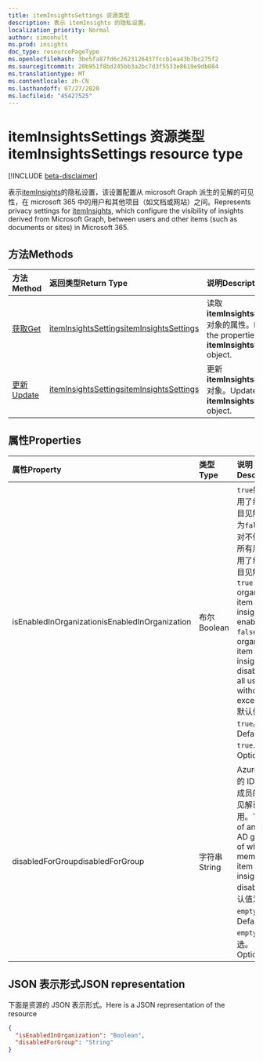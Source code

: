 ```yaml
---
title: itemInsightsSettings 资源类型
description: 表示 itemInsights 的隐私设置。
localization_priority: Normal
author: simonhult
ms.prod: insights
doc_type: resourcePageType
ms.openlocfilehash: 3be5fa87fd6c2623126437fccb1ea43b7bc275f2
ms.sourcegitcommit: 20b951f8bd245bb3a2bc7d3f5533e8619e9db084
ms.translationtype: MT
ms.contentlocale: zh-CN
ms.lasthandoff: 07/27/2020
ms.locfileid: "45427525"
---
```

# <a name="iteminsightssettings-resource-type"></a><span data-ttu-id="22ef0-103">itemInsightsSettings 资源类型</span><span class="sxs-lookup"><span data-stu-id="22ef0-103">itemInsightsSettings resource type</span></span>

[!INCLUDE [beta-disclaimer](../../includes/beta-disclaimer.md)]

<span data-ttu-id="22ef0-104">表示[itemInsights](iteminsights.md)的隐私设置，该设置配置从 microsoft Graph 派生的见解的可见性，在 microsoft 365 中的用户和其他项目（如文档或网站）之间。</span><span class="sxs-lookup"><span data-stu-id="22ef0-104">Represents privacy settings for [itemInsights](iteminsights.md), which configure the visibility of insights derived from Microsoft Graph, between users and other items (such as documents or sites) in Microsoft 365.</span></span>

## <a name="methods"></a><span data-ttu-id="22ef0-105">方法</span><span class="sxs-lookup"><span data-stu-id="22ef0-105">Methods</span></span>

| <span data-ttu-id="22ef0-106">方法</span><span class="sxs-lookup"><span data-stu-id="22ef0-106">Method</span></span>       | <span data-ttu-id="22ef0-107">返回类型</span><span class="sxs-lookup"><span data-stu-id="22ef0-107">Return Type</span></span> | <span data-ttu-id="22ef0-108">说明</span><span class="sxs-lookup"><span data-stu-id="22ef0-108">Description</span></span> |
|:-------------------------------------------------------------|:----------------------------------------------|:-----------------------------------------------------------------|
| [<span data-ttu-id="22ef0-109">获取</span><span class="sxs-lookup"><span data-stu-id="22ef0-109">Get</span></span>](../api/iteminsightssettings-get.md)| [<span data-ttu-id="22ef0-110">itemInsightsSettings</span><span class="sxs-lookup"><span data-stu-id="22ef0-110">itemInsightsSettings</span></span>](iteminsightssettings.md) | <span data-ttu-id="22ef0-111">读取**itemInsightsSettings**对象的属性。</span><span class="sxs-lookup"><span data-stu-id="22ef0-111">Read the properties of an **itemInsightsSettings** object.</span></span> |
| [<span data-ttu-id="22ef0-112">更新</span><span class="sxs-lookup"><span data-stu-id="22ef0-112">Update</span></span>](../api/iteminsightssettings-update.md)| [<span data-ttu-id="22ef0-113">itemInsightsSettings</span><span class="sxs-lookup"><span data-stu-id="22ef0-113">itemInsightsSettings</span></span>](iteminsightssettings.md) | <span data-ttu-id="22ef0-114">更新**itemInsightsSettings**对象。</span><span class="sxs-lookup"><span data-stu-id="22ef0-114">Update an **itemInsightsSettings** object.</span></span>|


## <a name="properties"></a><span data-ttu-id="22ef0-115">属性</span><span class="sxs-lookup"><span data-stu-id="22ef0-115">Properties</span></span>
| <span data-ttu-id="22ef0-116">属性</span><span class="sxs-lookup"><span data-stu-id="22ef0-116">Property</span></span>   | <span data-ttu-id="22ef0-117">类型</span><span class="sxs-lookup"><span data-stu-id="22ef0-117">Type</span></span>|<span data-ttu-id="22ef0-118">说明</span><span class="sxs-lookup"><span data-stu-id="22ef0-118">Description</span></span>|
|:---------------|:--------|:----------|
|<span data-ttu-id="22ef0-119">isEnabledInOrganization</span><span class="sxs-lookup"><span data-stu-id="22ef0-119">isEnabledInOrganization</span></span>|<span data-ttu-id="22ef0-120">布尔</span><span class="sxs-lookup"><span data-stu-id="22ef0-120">Boolean</span></span>| <span data-ttu-id="22ef0-121">`true`如果启用了组织项目见解，则为`false`如果对不例外的所有用户禁用了组织项目见解。</span><span class="sxs-lookup"><span data-stu-id="22ef0-121">`true` if organization item insights are enabled; `false` if organization item insights are disabled for all users without exceptions.</span></span> <span data-ttu-id="22ef0-122">默认值为 `true`。</span><span class="sxs-lookup"><span data-stu-id="22ef0-122">Default is `true`.</span></span> <span data-ttu-id="22ef0-123">可选。</span><span class="sxs-lookup"><span data-stu-id="22ef0-123">Optional.</span></span>|
|<span data-ttu-id="22ef0-124">disabledForGroup</span><span class="sxs-lookup"><span data-stu-id="22ef0-124">disabledForGroup</span></span>|<span data-ttu-id="22ef0-125">字符串</span><span class="sxs-lookup"><span data-stu-id="22ef0-125">String</span></span>| <span data-ttu-id="22ef0-126">Azure AD 组的 ID，其中成员的项目见解已禁用。</span><span class="sxs-lookup"><span data-stu-id="22ef0-126">The ID of an Azure AD group, of which the members' item insights are disabled.</span></span> <span data-ttu-id="22ef0-127">默认值为 `empty`。</span><span class="sxs-lookup"><span data-stu-id="22ef0-127">Default is `empty`.</span></span> <span data-ttu-id="22ef0-128">可选。</span><span class="sxs-lookup"><span data-stu-id="22ef0-128">Optional.</span></span>|

## <a name="json-representation"></a><span data-ttu-id="22ef0-129">JSON 表示形式</span><span class="sxs-lookup"><span data-stu-id="22ef0-129">JSON representation</span></span>

<span data-ttu-id="22ef0-130">下面是资源的 JSON 表示形式。</span><span class="sxs-lookup"><span data-stu-id="22ef0-130">Here is a JSON representation of the resource</span></span>
<!-- {
  "blockType": "resource",
  "optionalProperties": [],
  "@odata.type": "microsoft.graph.itemInsightsSettings"
}-->

```json
{
  "isEnabledInOrganization": "Boolean",
  "disabledForGroup": "String"
}
```
